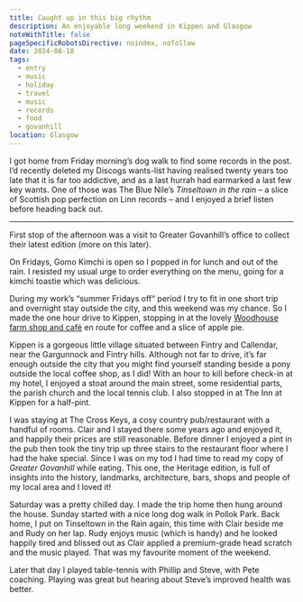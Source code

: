```yaml
---
title: Caught up in this big rhythm
description: An enjoyable long weekend in Kippen and Glasgow
noteWithTitle: false
pageSpecificRobotsDirective: noindex, nofollow
date: 2024-08-18
tags:
  - entry
  - music
  - holiday
  - travel
  - music
  - records
  - food
  - govanhill
location: Glasgow
---
```

I got home from Friday morning’s dog walk to find some records in the post. I’d recently deleted my Discogs wants-list having realised twenty years too late that it is far too addictive, and as a last hurrah had earmarked a last few key wants. One of those was The Blue Nile’s _Tinseltown in the rain_ – a slice of Scottish pop perfection on Linn records – and I enjoyed a brief listen before heading back out.

---

First stop of the afternoon was a visit to Greater Govanhill’s office to collect their latest edition (more on this later).

On Fridays, Gomo Kimchi is open so I popped in for lunch and out of the rain. I resisted my usual urge to order everything on the menu, going for a kimchi toastie which was delicious.

During my work’s “summer Fridays off“ period I try to fit in one short trip and overnight stay outside the city, and this weekend was my chance. So I made the one hour drive to Kippen, stopping in at the lovely [Woodhouse farm shop and café](https://www.thewoodhousekippen.co.uk) en route for coffee and a slice of apple pie.

Kippen is a gorgeous little village situated between Fintry and Callendar, near the Gargunnock and Fintry hills. Although not far to drive, it’s far enough outside the city that you might find yourself standing beside a pony outside the local coffee shop, as I did! With an hour to kill before check-in at my hotel, I enjoyed a stoat around the main street, some residential parts, the parish church and the local tennis club. I also stopped in at The Inn at Kippen for a half-pint.

I was staying at The Cross Keys, a cosy country pub/restaurant with a handful of rooms. Clair and I stayed there some years ago and enjoyed it, and happily their prices are still reasonable. Before dinner I enjoyed a pint in the pub then took the tiny trip up three stairs to the restaurant floor where I had the hake special. Since I was on my tod I had time to read my copy of _Greater Govanhill_ while eating. This one, the Heritage edition, is full of insights into the history, landmarks, architecture, bars, shops and people of my local area and I loved it!

Saturday was a pretty chilled day. I made the trip home then hung around the house. Sunday started with a nice long dog walk in Pollok Park. Back home, I put on Tinseltown in the Rain again, this time with Clair beside me and Rudy on her lap. Rudy enjoys music (which is handy) and he looked happily tired and blissed out as Clair applied a premium-grade head scratch and the music played. That was my favourite moment of the weekend.

Later that day I played table-tennis with Phillip and Steve, with Pete coaching. Playing was great but hearing about Steve’s improved health was better. 
